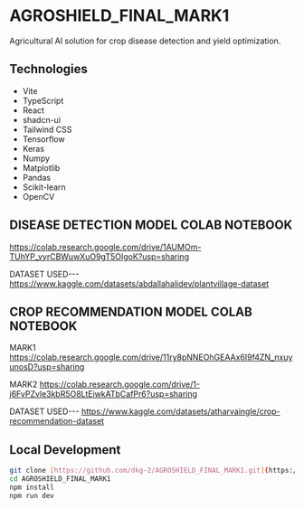 # AGROSHIELD_FINAL_MARK1

Agricultural AI solution for crop disease detection and yield optimization.

## Technologies

- Vite
- TypeScript
- React
- shadcn-ui
- Tailwind CSS
- Tensorflow
- Keras
- Numpy
- Matplotlib
- Pandas
- Scikit-learn
- OpenCV

## DISEASE DETECTION MODEL COLAB NOTEBOOK
https://colab.research.google.com/drive/1AUMOm-TUhYP_vyrCBWuwXuO9gT5OIgoK?usp=sharing

DATASET USED--- https://www.kaggle.com/datasets/abdallahalidev/plantvillage-dataset

## CROP RECOMMENDATION MODEL COLAB NOTEBOOK
MARK1
https://colab.research.google.com/drive/11ry8pNNEOhGEAAx6I9f4ZN_nxuyunosD?usp=sharing

MARK2
https://colab.research.google.com/drive/1-j6FyPZvle3kbR5O8LtEiwkATbCafPr6?usp=sharing

DATASET USED--- https://www.kaggle.com/datasets/atharvaingle/crop-recommendation-dataset

## Local Development

```bash
git clone [https://github.com/dkg-2/AGROSHIELD_FINAL_MARK1.git](https://github.com/dkg-2/AGROSHIELD_FINAL_MARK1.git)
cd AGROSHIELD_FINAL_MARK1
npm install
npm run dev
